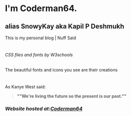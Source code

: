 # I'm Coderman64.
## alias SnowyKay aka Kapil P Deshmukh
This is my personal blog | Nuff Said 
#
###### *CSS files and fonts by W3schools*
The beautiful fonts and icons you see are their creations
#
As Kanye West said:
> __""We're living the future so
> the present is our past.""__

### _Website hosted at:[Coderman64](http://coderman64.ml/)_
